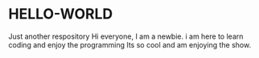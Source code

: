 # HELLO-WORLD
Just another respository
Hi everyone,
I am a newbie. i am here to learn coding and enjoy the programming 
Its so cool and am enjoying the show.
